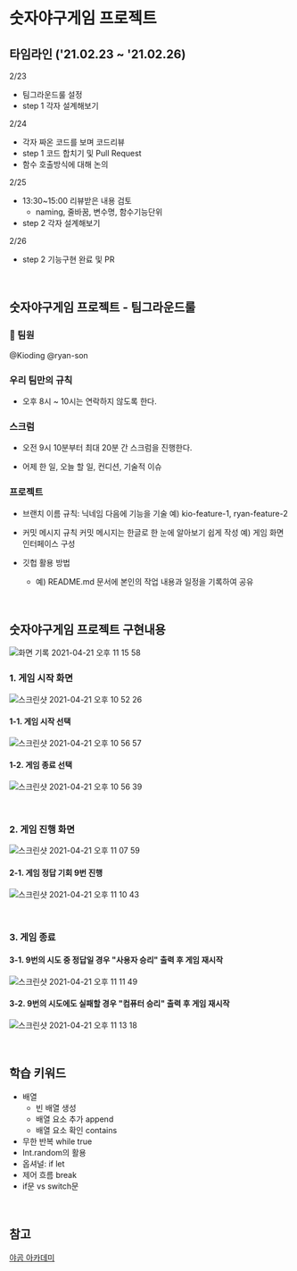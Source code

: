 # 숫자야구게임 프로젝트


## 타임라인 ('21.02.23 ~ '21.02.26)

2/23 
- 팀그라운드룰 설정
- step 1 각자 설계해보기

2/24
- 각자 짜온 코드를 보며 코드리뷰
- step 1 코드 합치기 및 Pull Request
- 함수 호출방식에 대해 논의

2/25
- 13:30~15:00 리뷰받은 내용 검토 
    - naming, 줄바꿈, 변수명, 함수기능단위
- step 2 각자 설계해보기

2/26
- step 2 기능구현 완료 및 PR

<br>

## 숫자야구게임 프로젝트 - 팀그라운드룰

### **👬 팀원**
@Kioding
@ryan-son

### **우리 팀만의 규칙**

- 오후 8시 ~ 10시는 연락하지 않도록 한다.

### **스크럼**

- 오전 9시 10분부터 최대 20분 간 스크럼을 진행한다.

-  어제 한 일, 오늘 할 일, 컨디션, 기술적 이슈

### **프로젝트**

- 브랜치 이름 규칙: 닉네임 다음에 기능을 기술
 예) kio-feature-1, ryan-feature-2

- 커밋 메시지 규칙
 커밋 메시지는 한글로 한 눈에 알아보기 쉽게 작성 
예) 게임 화면 인터페이스 구성

- 깃헙 활용 방법
    - 예) README.md 문서에 본인의 작업 내용과 일정을 기록하여 공유

<br>

## 숫자야구게임 프로젝트 구현내용   
![화면 기록 2021-04-21 오후 11 15 58](https://user-images.githubusercontent.com/65153742/115569165-ece53c00-a2f7-11eb-804f-fdf58bcee659.gif)

### 1. 게임 시작 화면   
![스크린샷 2021-04-21 오후 10 52 26](https://user-images.githubusercontent.com/65153742/115565406-4e0b1080-a2f4-11eb-9ffe-7f0d93c97aff.png)
    
#### 1-1. 게임 시작 선택
![스크린샷 2021-04-21 오후 10 56 57](https://user-images.githubusercontent.com/65153742/115566093-ebfedb00-a2f4-11eb-923b-43df447c33dd.png)
    
#### 1-2. 게임 종료 선택   
![스크린샷 2021-04-21 오후 10 56 39](https://user-images.githubusercontent.com/65153742/115566097-ed300800-a2f4-11eb-9d36-543f10548420.png)
    
<br>

### 2. 게임 진행 화면   
![스크린샷 2021-04-21 오후 11 07 59](https://user-images.githubusercontent.com/65153742/115567813-9f1c0400-a2f6-11eb-9ca9-5adff25525ea.png)

#### 2-1. 게임 정답 기회 9번 진행   
![스크린샷 2021-04-21 오후 11 10 43](https://user-images.githubusercontent.com/65153742/115567995-d12d6600-a2f6-11eb-8367-e7eb2e7f2d94.png)

<br>

### 3. 게임 종료
#### 3-1. 9번의 시도 중 정답일 경우 "사용자 승리" 출력 후 게임 재시작 
![스크린샷 2021-04-21 오후 11 11 49](https://user-images.githubusercontent.com/65153742/115568121-f4f0ac00-a2f6-11eb-97ce-72ba6fc161b9.png)

#### 3-2. 9번의 시도에도 실패할 경우 "컴퓨터 승리" 출력 후 게임 재시작
![스크린샷 2021-04-21 오후 11 13 18](https://user-images.githubusercontent.com/65153742/115568358-2c5f5880-a2f7-11eb-9065-aeee01cb91ac.png)

<br>

## 학습 키워드
- 배열
    - 빈 배열 생성
    - 배열 요소 추가 append
    - 배열 요소 확인 contains
- 무한 반복 while true
- Int.random의 활용
- 옵셔널: if let
- 제어 흐름 break
- if문 vs switch문

<br>
    
## 참고
[야곰 아카데미](https://www.yagom-academy.kr/)
